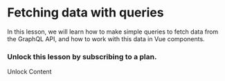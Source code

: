 # Fetching data with queries

In this lesson, we will learn how to make simple queries to fetch data from the GraphQL API, and how to work with this data in Vue components.

### Unlock this lesson by subscribing to a plan.

Unlock Content